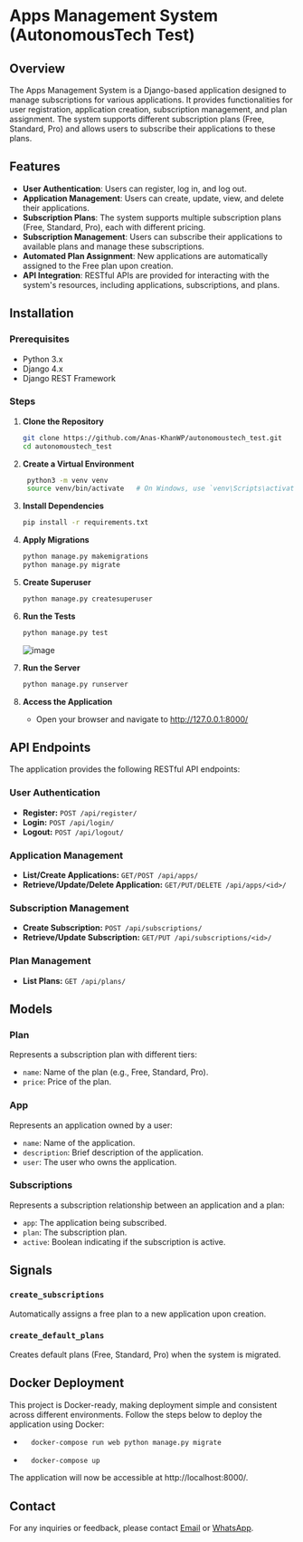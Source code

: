 # Apps Management System (AutonomousTech Test)

## Overview

The Apps Management System is a Django-based application designed to manage subscriptions for various applications. It provides functionalities for user registration, application creation, subscription management, and plan assignment. The system supports different subscription plans (Free, Standard, Pro) and allows users to subscribe their applications to these plans.

## Features

- **User Authentication**: Users can register, log in, and log out.
- **Application Management**: Users can create, update, view, and delete their applications.
- **Subscription Plans**: The system supports multiple subscription plans (Free, Standard, Pro), each with different pricing.
- **Subscription Management**: Users can subscribe their applications to available plans and manage these subscriptions.
- **Automated Plan Assignment**: New applications are automatically assigned to the Free plan upon creation.
- **API Integration**: RESTful APIs are provided for interacting with the system's resources, including applications, subscriptions, and plans.

## Installation

### Prerequisites

- Python 3.x
- Django 4.x
- Django REST Framework

### Steps

1. **Clone the Repository**
   ```bash
   git clone https://github.com/Anas-KhanWP/autonomoustech_test.git
   cd autonomoustech_test

2. **Create a Virtual Environment**
   ```bash
    python3 -m venv venv
    source venv/bin/activate   # On Windows, use `venv\Scripts\activate`

3. **Install Dependencies**
    ```bash
    pip install -r requirements.txt

4. **Apply Migrations**
    ```bash
    python manage.py makemigrations
    python manage.py migrate

5. **Create Superuser**
    ```bash
    python manage.py createsuperuser

6. **Run the Tests**
    ```bash
    python manage.py test
    ```
    ![image](https://github.com/user-attachments/assets/bc626185-983f-408f-a79f-bcff7e941df7)

7. **Run the Server**
    ```bash
    python manage.py runserver

8. **Access the Application**
   - Open your browser and navigate to http://127.0.0.1:8000/
  
## API Endpoints

The application provides the following RESTful API endpoints:

### User Authentication
- **Register:** `POST /api/register/`
- **Login:** `POST /api/login/`
- **Logout:** `POST /api/logout/`

### Application Management
- **List/Create Applications:** `GET/POST /api/apps/`
- **Retrieve/Update/Delete Application:** `GET/PUT/DELETE /api/apps/<id>/`

### Subscription Management
- **Create Subscription:** `POST /api/subscriptions/`
- **Retrieve/Update Subscription:** `GET/PUT /api/subscriptions/<id>/`

### Plan Management
- **List Plans:** `GET /api/plans/`

## Models

### Plan
Represents a subscription plan with different tiers:
- `name`: Name of the plan (e.g., Free, Standard, Pro).
- `price`: Price of the plan.

### App
Represents an application owned by a user:
- `name`: Name of the application.
- `description`: Brief description of the application.
- `user`: The user who owns the application.

### Subscriptions
Represents a subscription relationship between an application and a plan:
- `app`: The application being subscribed.
- `plan`: The subscription plan.
- `active`: Boolean indicating if the subscription is active.

## Signals

### `create_subscriptions`
Automatically assigns a free plan to a new application upon creation.

### `create_default_plans`
Creates default plans (Free, Standard, Pro) when the system is migrated.

## Docker Deployment
This project is Docker-ready, making deployment simple and consistent across different environments. Follow the steps below to deploy the application using Docker:
- ```bash
    docker-compose run web python manage.py migrate
    ```

- ```bash
    docker-compose up
    ```

The application will now be accessible at http://localhost:8000/.

## Contact

For any inquiries or feedback, please contact [Email](mailto:anaskhanwp@gmail.com) or [WhatsApp](https://api.whatsapp.com/send?phone=+923152460477&text=Hello).
